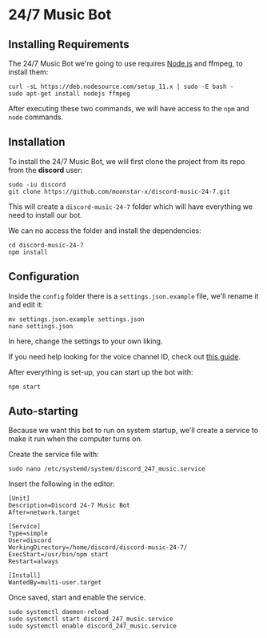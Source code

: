 # 24/7 Music Bot

## Installing Requirements

The 24/7 Music Bot we're going to use requires [Node.js](https://nodejs.org) and ffmpeg, to install them:

```
curl -sL https://deb.nodesource.com/setup_11.x | sudo -E bash -
sudo apt-get install nodejs ffmpeg
```

After executing these two commands, we will have access to the `npm` and `node` commands.

## Installation

To install the 24/7 Music Bot, we will first clone the project from its repo from the **discord** user:

```
sudo -iu discord
git clone https://github.com/moonstar-x/discord-music-24-7.git
```

This will create a `discord-music-24-7` folder which will have everything we need to install our bot.

We can no access the folder and install the dependencies:

```
cd discord-music-24-7
npm install
```

## Configuration

Inside the `config` folder there is a `settings.json.example` file, we'll rename it and edit it:

```
mv settings.json.example settings.json
nano settings.json
```

In here, change the settings to your own liking.

If you need help looking for the voice channel ID, check out [this guide](https://github.com/moonstar-x/discord-downtime-notifier/wiki/Getting-User,-Channel-and-Server-IDs).

After everything is set-up, you can start up the bot with:

```
npm start
```

## Auto-starting

Because we want this bot to run on system startup, we'll create a service to make it run when the computer turns on.

Create the service file with:

```
sudo nano /etc/systemd/system/discord_247_music.service
```

Insert the following in the editor:

    [Unit]
    Description=Discord 24-7 Music Bot
    After=network.target
    
    [Service]
    Type=simple
    User=discord
    WorkingDirectory=/home/discord/discord-music-24-7/
    ExecStart=/usr/bin/npm start
    Restart=always
    
    [Install]
    WantedBy=multi-user.target

Once saved, start and enable the service.

    sudo systemctl daemon-reload
    sudo systemctl start discord_247_music.service
    sudo systemctl enable discord_247_music.service
